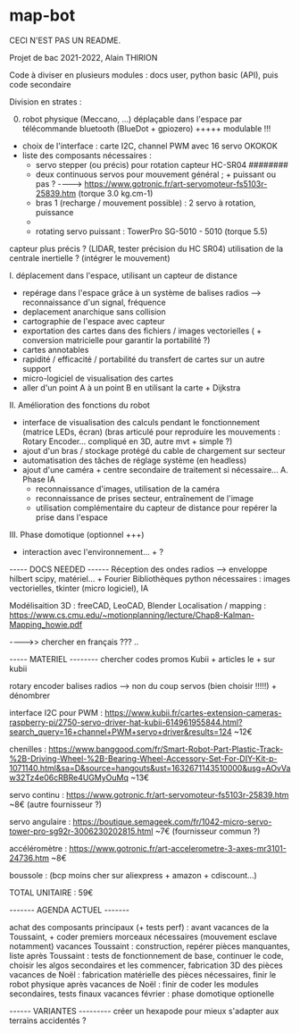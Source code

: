 # map-bot

CECI N'EST PAS UN README.

Projet de bac 2021-2022, Alain THIRION

Code à diviser en plusieurs modules : docs user, python basic (API), puis code secondaire

Division en strates : 

0. robot physique (Meccano, ...) déplaçable dans l'espace par télécommande bluetooth (BlueDot + gpiozero) +++++ modulable !!!
  - choix de l'interface : carte I2C, channel PWM avec 16 servo OKOKOK
 - liste des composants nécessaires : 
    - servo stepper (ou précis) pour rotation capteur HC-SR04 ########
    - deux continuous servos pour mouvement général ; + puissant ou pas ? ----> https://www.gotronic.fr/art-servomoteur-fs5103r-25839.htm (torque 3.0 kg.cm-1)
    - bras 1 (recharge / mouvement possible) : 2 servo à rotation, puissance 
    - 
    - rotating servo puissant : TowerPro SG-5010 - 5010 (torque 5.5)

capteur plus précis ? (LIDAR, tester précision du HC SR04)
utilisation de la centrale inertielle ? (intégrer le mouvement)


I. déplacement dans l'espace, utilisant un capteur de distance
  - repérage dans l'espace grâce à un système de balises radios
  --> reconnaissance d'un signal, fréquence
  - deplacement anarchique sans collision
  - cartographie de l'espace avec capteur
  - exportation des cartes dans des fichiers / images vectorielles ( + conversion matricielle pour garantir la portabilité ?)
  - cartes annotables
  - rapidité / efficacité / portabilité du transfert de cartes sur un autre support
  - micro-logiciel de visualisation des cartes
  - aller d'un point A à un point B en utilisant la carte + Dijkstra
  
II. Amélioration des fonctions du robot
  - interface de visualisation des calculs pendant le fonctionnement (matrice LEDs, écran)
  (bras articulé pour reproduire les mouvements : Rotary Encoder... compliqué en 3D, autre mvt + simple ?)
  - ajout d'un bras / stockage protégé du cable de chargement sur secteur 
  - automatisation des tâches de réglage système (en headless)
  - ajout d'une caméra + centre secondaire de traitement si nécessaire...
  A. Phase IA
    - reconnaissance d'images, utilisation de la caméra
    - reconnaissance de prises secteur, entraînement de l'image
    - utilisation complémentaire du capteur de distance pour repérer la prise dans l'espace 
  
III. Phase domotique (optionnel +++)
  - interaction avec l'environnement... + ?
  
  
  
  ----- DOCS NEEDED ------
Réception des ondes radios --> enveloppe hilbert scipy, matériel... + Fourier
Bibliothèques python nécessaires : images vectorielles, tkinter (micro logiciel), IA

Modélisaition 3D : freeCAD, LeoCAD, Blender 
Localisation / mapping :
https://www.cs.cmu.edu/~motionplanning/lecture/Chap8-Kalman-Mapping_howie.pdf

---->> chercher en français ??? .. 

  ----- MATERIEL --------
chercher codes promos Kubii +  articles le +  sur kubii

rotary encoder
balises radios --> non du coup
servos (bien choisir !!!!!) + dénombrer
     
interface I2C pour PWM : 
https://www.kubii.fr/cartes-extension-cameras-raspberry-pi/2750-servo-driver-hat-kubii-614961955844.html?search_query=16+channel+PWM+servo+driver&results=124
~12€

chenilles : 
https://www.banggood.com/fr/Smart-Robot-Part-Plastic-Track-%2B-Driving-Wheel-%2B-Bearing-Wheel-Accessory-Set-For-DIY-Kit-p-1071140.html&sa=D&source=hangouts&ust=1632671143510000&usg=AOvVaw32Tz4e06cRBRe4UGMyOuMq
~13€

servo continu : 
https://www.gotronic.fr/art-servomoteur-fs5103r-25839.htm
~8€ (autre fournisseur ?)

servo angulaire : 
https://boutique.semageek.com/fr/1042-micro-servo-tower-pro-sg92r-3006230202815.html
~7€ (fournisseur commun ?)

accéléromètre : 
https://www.gotronic.fr/art-accelerometre-3-axes-mr3101-24736.htm
~8€

boussole : (bcp moins cher sur aliexpress + amazon + cdiscount...)

TOTAL UNITAIRE :
59€

------- AGENDA ACTUEL -------

achat des composants principaux (+ tests perf) : avant vacances de la Toussaint, + coder premiers morceaux nécessaires (mouvement esclave notamment)
vacances Toussaint : construction, repérer pièces manquantes, liste
après Toussaint : tests de fonctionnement de base, continuer le code, choisir les algos secondaires et les commencer, fabrication 3D des pièces
vacances de Noël : fabrication matérielle des pièces nécessaires, finir le robot physique
après vacances de Noël : finir de coder les modules secondaires, tests finaux
vacances février : phase domotique optionelle

------ VARIANTES ---------
créer un hexapode pour mieux s'adapter aux terrains accidentés ?



  

